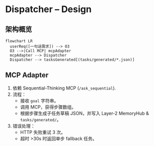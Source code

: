 # Dispatcher – Design
<!-- status: done -->

## 架构概览
```mermaid
flowchart LR
  userReq([一句话需求]) --> O3
  O3 -->|Call MCP| mcpAdapter
  mcpAdapter --> Dispatcher
  Dispatcher --> tasksGenerated[(tasks/generated/*.json)]
```

## MCP Adapter
1. 依赖 Sequential-Thinking MCP (`/ask_sequential`).
2. 流程：
   - 接收 `goal` 字符串。
   - 调用 MCP，获得步骤数组。
   - 根据步骤生成子任务草稿 JSON，并写入 Layer-2 MemoryHub & `tasks/generated/`。
3. 错误处理：
   - HTTP 失败重试 3 次。
   - 超时 >30s 时返回单步 fallback 任务。 